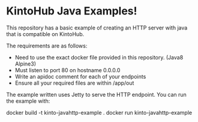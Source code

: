 # KintoHub Java Examples!

This repository has a basic example of creating an HTTP server with java that is compatible on KintoHub.

The requirements are as follows:

* Need to use the exact docker file provided in this repository. (Java8 Alpine3)
* Must listen to port 80 on hostname 0.0.0.0
* Write an apidoc comment for each of your endpoints
* Ensure all your required files are within /app/out

The example written uses Jetty to serve the HTTP endpoint. You can run the example with:

docker build -t kinto-javahttp-example .
docker run kinto-javahttp-example
